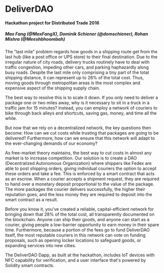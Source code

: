 # DeliverDAO
#### Hackathon project for Distributed Trade 2016

##### Max Fang (@MaxFangX), Dominik Schiener (@domschiener), Rohan Mishra (@Meeshbhoombah)

The "last mile" problem regards how goods in a shipping route get from the last hub (like a post office or UPS store) to their final destination. Due to the irregular nature of city roads, delivery trucks routinely have to deal with traffic congestion, impeding other cars, and parking haphazardly along busy roads. Despite the last mile only comprising a tiny part of the total shipping distance, it can represent up to 28% of the total cost. Thus, moving goods through metropolitan areas is the most complex and expensive aspect of the shipping supply chain. 

The best way to resolve this is to scale it down. If you only need to deliver a package one or two miles away, why is it necessary to sit in a truck in a traffic jam for 15 minutes? Instead, you can employ a network of couriers to bike through back alleys and shortcuts, saving gas, money, and time all the while.

But now that we rely on a decentralized network, the key questions then become: How can we cut costs while trusting that packages are going to be delivered? Furthermore, how can we ensure that this network will adapt to the ever-changing demands of our economy?

As free-market theory maintains, the best way to cut costs in almost any market is to increase competition. Our solution is to create a DAO (Decentralized Autonomous Organization) where shippers like Fedex are able to post shipping orders, giving individual couriers the option to accept these orders and take a fee. This is enforced by a smart contract that acts as an escrow. When a courier accepts a shipment request, they are required to hand over a monetary deposit proportional to the value of the package. The more packages the courier delivers successfully, the higher their reputation goes, and the less money they are required to deposit into the smart contract as a result.

Before you know it, you've created a reliable, capital-efficient network for bringing down that 28% of the total cost, all transparently documented on the blockchain. Anyone can ship their goods, and anyone can start as a courier, giving people a low-barrier opportunity to earn money in their spare time. Furthermore, because a portion of the fees go to fund DeliverDAO itself, the most reputable couriers in this network can vote on funding proposals, such as opening locker locations to safeguard goods, or expanding services into new cities.

The DeliverDAO Dapp, as built at the hackathon, includes IoT devices with NFC capability for verification, and a user interface that's powered by Solidity smart contracts.
